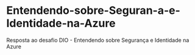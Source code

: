 # Entendendo-sobre-Seguran-a-e-Identidade-na-Azure
Resposta ao desafio DIO - Entendendo sobre Segurança e Identidade na Azure
